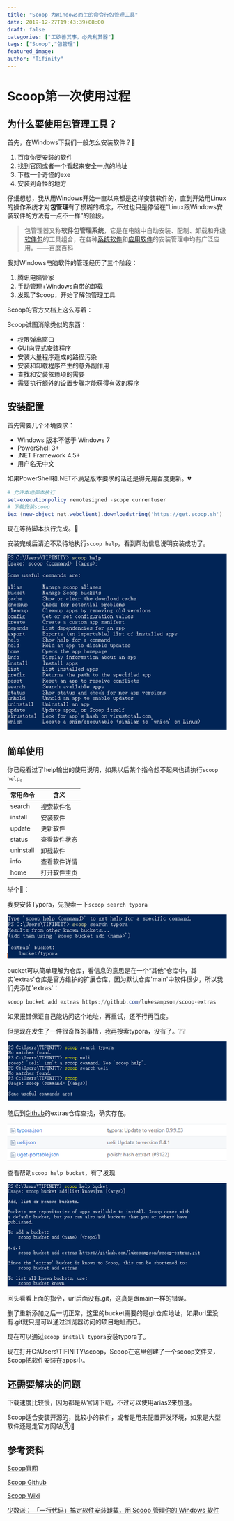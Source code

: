 ```yaml
---
title: "Scoop-为Windows而生的命令行包管理工具"
date: 2019-12-27T19:43:39+08:00
draft: false
categories: ["工欲善其事，必先利其器"]
tags: ["Scoop","包管理"]
featured_image: 
author: "Tifinity"
---
```


# Scoop第一次使用过程

## 为什么要使用包管理工具？

首先，在Windows下我们一般怎么安装软件？:anger:

1. 百度你要安装的软件
2. 找到官网或者一个看起来安全一点的地址
3. 下载一个奇怪的exe
4. 安装到奇怪的地方

仔细想想，我从用Windows开始一直以来都是这样安装软件的，直到开始用Linux的操作系统才对**包管理**有了模糊的概念，不过也只是停留在“Linux跟Windows安装软件的方法有一点不一样”的阶段。

>包管理器又称**软件包管理系统**，它是在电脑中自动安装、配制、卸载和升级[软件包](https://baike.baidu.com/item/软件包)的工具组合，在各种[系统软件](https://baike.baidu.com/item/系统软件)和[应用软件](https://baike.baidu.com/item/应用软件)的安装管理中均有广泛应用。——百度百科

我对Windows电脑软件的管理经历了三个阶段：

1. 腾讯电脑管家
2. 手动管理+Windows自带的卸载
3. 发现了Scoop，开始了解包管理工具

Scoop的官方文档上这么写着：

Scoop试图消除类似的东西：

- 权限弹出窗口
- GUI向导式安装程序
- 安装大量程序造成的路径污染
- 安装和卸载程序产生的意外副作用
- 查找和安装依赖项的需要
- 需要执行额外的设置步骤才能获得有效的程序

## 安装配置

首先需要几个环境要求：

- Windows 版本不低于 Windows 7
- PowerShell  3+
- .NET Framework 4.5+
- 用户名无中文

如果PowerShell和.NET不满足版本要求的话还是得先用百度更新。:broken_heart:

~~~powershell
# 允许本地脚本执行
set-executionpolicy remotesigned -scope currentuser
# 下载安装scoop
iex (new-object net.webclient).downloadstring('https://get.scoop.sh')
~~~

现在等待脚本执行完成。:busstop:

安装完成后请迫不及待地执行`scoop help`，看到帮助信息说明安装成功了。

![](https://github.com/Tifinity/MyImage/raw/master/Tools/Scoop/1577448318(1).jpg)

## 简单使用

你已经看过了help输出的使用说明，如果以后某个指令想不起来也请执行`scoop help`。

| 常用命令  | 含义         |
| --------- | ------------ |
| search    | 搜索软件名   |
| install   | 安装软件     |
| update    | 更新软件     |
| status    | 查看软件状态 |
| uninstall | 卸载软件     |
| info      | 查看软件详情 |
| home      | 打开软件主页 |

举个:chestnut:：

我要安装Typora，先搜索一下`scoop search typora`

![](https://raw.githubusercontent.com/Tifinity/MyImage/master/Tools/Scoop/20191227200830.png)

bucket可以简单理解为仓库，看信息的意思是在一个“其他”仓库中，其实'extras'仓库是官方维护的扩展仓库，因为默认仓库'main'中软件很少，所以我们先添加'extras'：

~~~powershell
scoop bucket add extras https://github.com/lukesampson/scoop-extras
~~~

如果报错保证自己能访问这个地址，再重试，还不行再百度。

但是现在发生了一件很奇怪的事情，我再搜索typora，没有了。:grey_question::grey_question:

![](https://raw.githubusercontent.com/Tifinity/MyImage/master/Tools/Scoop/20191228101213.png)

随后到[Github](https://github.com/lukesampson/scoop-extras/tree/master/bucket)的extras仓库查找，确实存在。

![](https://raw.githubusercontent.com/Tifinity/MyImage/master/Tools/Scoop/20191228101123.png)

查看帮助`scoop help bucket`，有了发现

![](https://raw.githubusercontent.com/Tifinity/MyImage/master/Tools/Scoop/20191228101923.png)

回头看看上面的指令，url后面没有.git，这真是跟main一样的错误。

删了重新添加之后一切正常，这里的bucket需要的是git仓库地址，如果url里没有.git就只是可以通过浏览器访问的项目地址而已。

现在可以通过`scoop install typora`安装typora了。

现在打开C:\Users\TIFINITY\scoop，Scoop在这里创建了一个scoop文件夹，Scoop把软件安装在apps中。

## 还需要解决的问题

下载速度比较慢，因为都是从官网下载，不过可以使用arias2来加速。

Scoop适合安装开源的，比较小的软件，或者是用来配置开发环境，如果是大型软件还是走官方网站⑧:cowboy_hat_face:

## 参考资料

[Scoop官网](http://scoop.sh/)

[Scoop Github](https://github.com/lukesampson/scoop)

[Scoop Wiki](https://github.com/lukesampson/scoop/wiki)

[少数派： 「一行代码」搞定软件安装卸载，用 Scoop 管理你的 Windows 软件](https://sspai.com/post/52496)